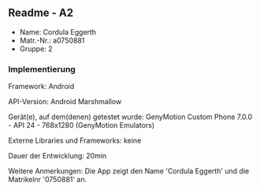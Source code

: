 ## Readme - A2

* Name:	Cordula Eggerth
* Matr.-Nr.: a0750881
* Gruppe: 2


### Implementierung

Framework:	Android

API-Version:	Android Marshmallow

Gerät(e), auf dem(denen) getestet wurde:
GenyMotion Custom Phone 7.0.0 - API 24 - 768x1280 (GenyMotion Emulators)

Externe Libraries und Frameworks:
keine

Dauer der Entwicklung:
20min

Weitere Anmerkungen:
Die App zeigt den Name 'Cordula Eggerth' und die Matrikelnr '0750881' an. 